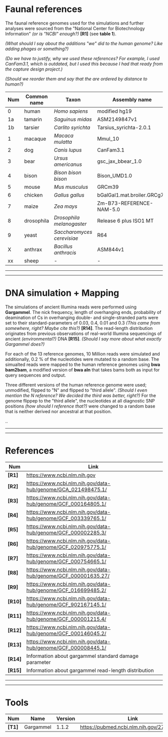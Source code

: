 # Faunal references
The faunal reference genomes used for the simulations and further analyses were sourced from the "National Center for Biotechnology Information" *(or is "NCBI" enough?)* **[R1]** (see **table 1**).

*(What should I say about the additions "we" did to the human genome? Like adding phages or something?)*

*(Do we have to justify, why we used these references? For example, I used CanFam3.1, which is outdated, but I used this because I had that ready from the capture design project.)*

*(Should we reorder them and say that the are ordered by distance to human?)*

Num | Common name | Taxon               | Assembly name               | Link
--- | ----------- | ------------------- | --------------------------- | ----
0   | human       | *Homo sapiens*      | modified hg19               | -
1a  | tamarin     | *Saguinus midas*    | ASM2149847v1                | **[R2]**
1b  | tarsier     | *Carlito syrichta*  | Tarsius_syrichta-2.0.1      | **[R3]**
1   | macaque     | *Macaca mulatta*    | Mmul_10                     | **[R4]**
2   | dog         | *Canis lupus*       | CanFam3.1                   | **[R5]** 
3   | bear        | *Ursus americanus*  | gsc_jax_bbear_1.0           | **[R6]**
4   | bison       | *Bison bison bison* | Bison_UMD1.0                | **[R7]**
5   | mouse       | *Mus musculus*      | GRCm39                      | **[R8]**
6   | chicken     | *Gallus gallus*     | bGalGal1.mat.broiler.GRCg7b | **[R9]**
7   | maize       | *Zea mays*          | Zm-B73-REFERENCE-NAM-5.0    | **[R10]**
8   | drosophila  | *Drosophila melanogaster*  | Release 6 plus ISO1 MT | **[R11]** 
9   | yeast       | *Saccharomyces cerevisiae* | R64                    | **[R12]** 
X   | anthrax     | *Bacillus anthracis*       | ASM844v1               | **[R13]**
xx  | sheep       | - | - | -

---

---
# DNA simulation + Mapping
The simulations of ancient Illumina reads were performed using **Gargammel**. 
The nick frequency, length of overhanging ends, probability of deamination of Cs in overhanging double- and single-stranded parts were set to their standard-parameters of 0.03, 0.4, 0.01 and 0.3 *(This came from somewhere, right? Maybe cite this?)* **[R14]**.
The read-length distribution originates from previous observations of real-world Illumina sequencings of ancient *(environmental?)* DNA **[R15]**.
*(Should I say more about what exactly Gargammel does?)*

For each of the 13 reference genomes, 10 Million reads were simulated and additionally, 0.2 % of the nucleotides were mutated to a random base.
The simualted reads were mapped to the human reference genomes using **bwa bam2bam**, a modified version of **bwa aln** that takes bams both as input for query sequences and output.

Three different versions of the human reference genome were used; unmodified, flipped to "N" and flipped to "third allele".
*(Should I even mention the N reference? We decided the third was better, right?)*
For the genome flippep to the "third allele", the nucleotides at all diagnostic SNP positions *(how should I reference that?)* were changed to a random base that is neither derived nor ancestral at that position.

..

---


<!--
# Reference bias
Text
--->

<!--
# Faunal mismapping quantification + program
--->

<!--
# faunalizer program
Text
--->

<!--
# Popgen details
Text
--->

<!--
# Gelabert
Text
--->

<!--
# Competitive mapping
Text
--->

---
# References
Num       | Link
--------- | ----
**[R1]**  | https://www.ncbi.nlm.nih.gov
**[R2]**  | https://www.ncbi.nlm.nih.gov/data-hub/genome/GCA_021498475.1/
**[R3]**  | https://www.ncbi.nlm.nih.gov/data-hub/genome/GCF_000164805.1/
**[R4]**  | https://www.ncbi.nlm.nih.gov/data-hub/genome/GCF_003339765.1/
**[R5]**  | https://www.ncbi.nlm.nih.gov/data-hub/genome/GCF_000002285.3/
**[R6]**  | https://www.ncbi.nlm.nih.gov/data-hub/genome/GCF_020975775.1/
**[R7]**  | https://www.ncbi.nlm.nih.gov/data-hub/genome/GCF_000754665.1/
**[R8]**  | https://www.ncbi.nlm.nih.gov/data-hub/genome/GCF_000001635.27/
**[R9]**  | https://www.ncbi.nlm.nih.gov/data-hub/genome/GCF_016699485.2/
**[R10]** | https://www.ncbi.nlm.nih.gov/data-hub/genome/GCF_902167145.1/
**[R11]** | https://www.ncbi.nlm.nih.gov/data-hub/genome/GCF_000001215.4/
**[R12]** | https://www.ncbi.nlm.nih.gov/data-hub/genome/GCF_000146045.2/
**[R13]** | https://www.ncbi.nlm.nih.gov/data-hub/genome/GCF_000008445.1/
**[R14]** | Information about gargammel standard damage parameter
**[R15]** | Information about gargammel read-length distribution

---

---
# Tools
Num       | Name      | Version | Link
--------- | --------- | ------- | ----
**[T1]**  | Gargammel | 1.1.2   | https://pubmed.ncbi.nlm.nih.gov/27794556/